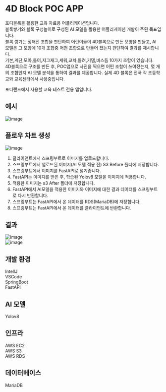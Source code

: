 # 4D Block POC APP 

포디블록을 활용한 교육 자료용 어플리케이션입니다.</br>
블록쌓기와 블록 구성놀이로 구성된 AI 모델을 활용한 어플리케이션 개발이 주된 목표입니다.</br>
블록 쌓기는 정해진 조합을 판단하여 어린이들이 4D블록으로 만든 모양을 만들고, AI 모델은 그 모양에 10개 조합중 어떤 조합으로 만들어 졌는지 판단하여 결과를 제시합니다.</br>
기본,계단,모아,틀어,지그재그,세워,교차,돌려,기댐,비스듬 10가지 조합이 있습니다.</br>
4D블록으로 구조를 만든 후, POC앱으로 사진을 찍으면 어떤 조합이 쓰여졌는지, 몇 개의 조합인지 AI 모델 분석을 통하여 결과를 제공합니다.
실제 4D 블록은 전국 각 초등학교와 교육센터에서 사용중입니다.

포디랜드에서 사용할 교육 테스트 전용 앱입니다.

## 예시
![image](https://github.com/kimys5278/4dLand_PocAPP/assets/107562291/2b8377d0-db1b-4499-a398-37586962438f)</br>

## 플로우 차트 생성
![image](https://github.com/kimys5278/4dLand_PocAPP/assets/107562291/acbaa140-3f1b-42c8-9674-831bcf01e944)</br>
1. 클라이언트에서 스프링부트로 이미지를 업로드합니다.</br>
2. 스프링부트에서 업로드된 이미지(AI 모델 적용 전) S3 Before 폴더에 저장합니다.</br>
3. 스프링부트에서 이미지를 FastAPI로 넘겨줍니다.</br>
4. FastAPI는 이미지를 받은 후, 학습된 Yolov8 모델을 이미지에 적용합니다.</br>
5. 적용한 이미지는 s3 After 폴더에 저장합니다.</br>
6. FastAPI에서 AI모델을 적용한 이미지와 이미지에 대한 결과 데이터를 스프링부트로 다시 반환합니다.</br>
7. 스프링부트는 FastAPI에서 온 데이터를 RDS(MariaDB)에 저장합니다.</br>
8. 스프링부트는 FastAPI에서 온 데이터를 클라이언트에 반환합니다.</br>

## 결과 
![image](https://github.com/kimys5278/4dLand_PocAPP/assets/107562291/0d349927-37b2-447b-9285-090c35cea987)</br>
![image](https://github.com/kimys5278/4dLand_PocAPP/assets/107562291/235769fd-240f-42e0-ae86-7c493975f7d9)</br>

## 개발 환경
IntellJ</br>
VSCode</br>
SpringBoot</br>
FastAPI</br>

## AI 모델
Yolov8</br>

## 인프라
AWS EC2</br>
AWS S3</br>
AWS RDS</br>

## 데이터베이스
MariaDB</br>
